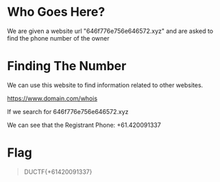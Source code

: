 # Who Goes Here?

We are given a website url "646f776e756e646572.xyz" and are asked to find the phone number of the owner

# Finding The Number

We can use this website to find information related to other websites.

https://www.domain.com/whois

If we search for 646f776e756e646572.xyz

We can see that the Registrant Phone: +61.420091337

# Flag 

> DUCTF{+61420091337}

